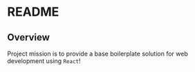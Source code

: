 # README

## Overview
Project mission is to provide a base boilerplate solution for web development using `React`! 
